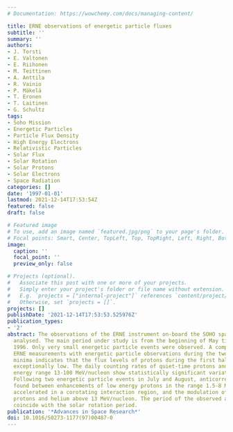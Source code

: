 ```yaml
---
# Documentation: https://wowchemy.com/docs/managing-content/

title: ERNE observations of energetic particle fluxes
subtitle: ''
summary: ''
authors:
- J. Torsti
- E. Valtonen
- E. Riihonen
- M. Teittinen
- A. Anttila
- R. Vainio
- P. Mäkelä
- T. Eronen
- T. Laitinen
- G. Schultz
tags:
- Soho Mission
- Energetic Particles
- Particle Flux Density
- High Energy Electrons
- Relativistic Particles
- Solar Flux
- Solar Rotation
- Solar Protons
- Solar Electrons
- Space Radiation
categories: []
date: '1997-01-01'
lastmod: 2021-12-14T17:53:54Z
featured: false
draft: false

# Featured image
# To use, add an image named `featured.jpg/png` to your page's folder.
# Focal points: Smart, Center, TopLeft, Top, TopRight, Left, Right, BottomLeft, Bottom, BottomRight.
image:
  caption: ''
  focal_point: ''
  preview_only: false

# Projects (optional).
#   Associate this post with one or more of your projects.
#   Simply enter your project's folder or file name without extension.
#   E.g. `projects = ["internal-project"]` references `content/project/deep-learning/index.md`.
#   Otherwise, set `projects = []`.
projects: []
publishDate: '2021-12-14T17:53:53.525976Z'
publication_types:
- '2'
abstract: The observations of the ERNE instrument on-board the SOHO spacecraft are
  analysed. The main period under study is from the beginning of May till mid-October
  1996. Only very small energetic particle events were observed. A comparison of the
  ERNE measurements with energetic particle observations during the two previous solar
  minima indicates that the flux levels of protons during the first half of 1996 are
  exceptionally low. The daily counting rates of quiet-time protons and 4̂He in the
  energy range 13-100 MeV/nucleon show statistically significant variations with time.
  Following two energetic particle events in July and August, anticorrelations were
  found between enhancements of low energy protons in the range 1.5-8 MeV, possibly
  accelerated in a corotating interaction region, and the modulation of high energy
  protons and helium above 13 MeV/nucleon. The period of the observed anticorrelations
  coincide with the solar rotation period.
publication: '*Advances in Space Research*'
doi: 10.1016/S0273-1177(97)00487-0
---
```

